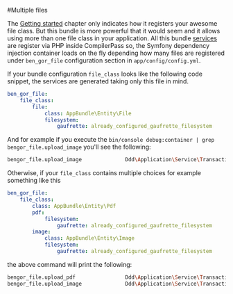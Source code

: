 #Multiple files

The [Getting started](getting_started.md) chapter only indicates how it registers your awesome file class. But this
bundle is more powerful that it would seem and it allows using more than one file class in your application. All this
bundle [services](service_reference.md) are register via PHP inside CompilerPass so, the Symfony dependency injection
container loads on the fly depending how many files are registered under `ben_gor_file` configuration section in
`app/config/config.yml`.

If your bundle configuration `file_class` looks like the following code snippet, the services are generated taking
only this file in mind. 
```yml
ben_gor_file:
    file_class:
        file:
            class: AppBundle\Entity\File
            filesystem:
                gaufrette: already_configured_gaufrette_filesystem
```
And for example if you execute the `bin/console debug:container | grep bengor_file.upload_image`
you'll see the following:
```bash
bengor_file.upload_image              Ddd\Application\Service\TransactionalApplicationService
```
Otherwise, if your `file_class` contains multiple choices for example something like this
```yml
ben_gor_file:
    file_class:
        class: AppBundle\Entity\Pdf
        pdf:
            filesystem:
                gaufrette: already_configured_gaufrette_filesystem
        image:
            class: AppBundle\Entity\Image
            filesystem:
                gaufrette: already_configured_gaufrette_filesystem
```
the above command will print the following:
```bash
bengor_file.upload_pdf                Ddd\Application\Service\TransactionalApplicationService
bengor_file.upload_image              Ddd\Application\Service\TransactionalApplicationService
```
